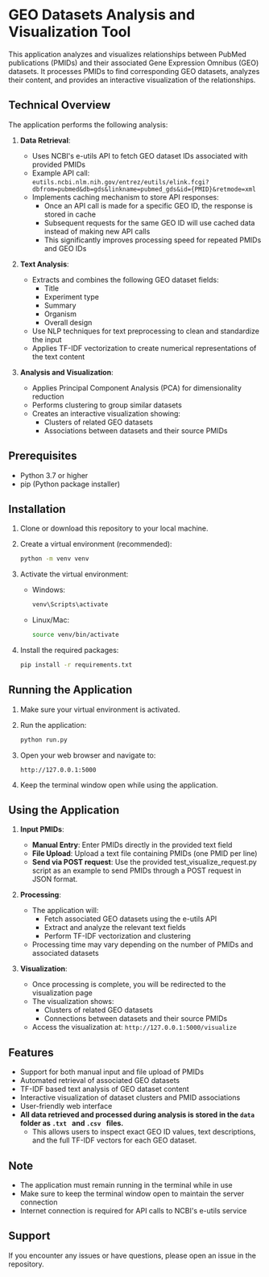 # GEO Datasets Analysis and Visualization Tool

This application analyzes and visualizes relationships between PubMed publications (PMIDs) and their associated Gene Expression Omnibus (GEO) datasets. It processes PMIDs to find corresponding GEO datasets, analyzes their content, and provides an interactive visualization of the relationships.

## Technical Overview

The application performs the following analysis:

1. **Data Retrieval**:
   - Uses NCBI's e-utils API to fetch GEO dataset IDs associated with provided PMIDs
   - Example API call: `eutils.ncbi.nlm.nih.gov/entrez/eutils/elink.fcgi?dbfrom=pubmed&db=gds&linkname=pubmed_gds&id={PMID}&retmode=xml`
   - Implements caching mechanism to store API responses:
     - Once an API call is made for a specific GEO ID, the response is stored in cache
     - Subsequent requests for the same GEO ID will use cached data instead of making new API calls
     - This significantly improves processing speed for repeated PMIDs and GEO IDs

2. **Text Analysis**:
   - Extracts and combines the following GEO dataset fields:
     - Title
     - Experiment type
     - Summary
     - Organism
     - Overall design
   - Use NLP techniques for text preprocessing to clean and standardize the input
   - Applies TF-IDF vectorization to create numerical representations of the text content

3. **Analysis and Visualization**:
   - Applies Principal Component Analysis (PCA) for dimensionality reduction
   - Performs clustering to group similar datasets
   - Creates an interactive visualization showing:
     - Clusters of related GEO datasets
     - Associations between datasets and their source PMIDs

## Prerequisites

- Python 3.7 or higher
- pip (Python package installer)

## Installation

1. Clone or download this repository to your local machine.

2. Create a virtual environment (recommended):
   ```bash
   python -m venv venv
   ```

3. Activate the virtual environment:
   - Windows:
     ```bash
     venv\Scripts\activate
     ```
   - Linux/Mac:
     ```bash
     source venv/bin/activate
     ```

4. Install the required packages:
   ```bash
   pip install -r requirements.txt
   ```

## Running the Application

1. Make sure your virtual environment is activated.

2. Run the application:
   ```bash
   python run.py
   ```

3. Open your web browser and navigate to:
   ```
   http://127.0.0.1:5000
   ```

4. Keep the terminal window open while using the application.

## Using the Application

1. **Input PMIDs**:
   - **Manual Entry**: Enter PMIDs directly in the provided text field
   - **File Upload**: Upload a text file containing PMIDs (one PMID per line)
   - **Send via POST request**: Use the provided test_visualize_request.py script as an example to send PMIDs through a POST request in JSON format.

2. **Processing**:
   - The application will:
     - Fetch associated GEO datasets using the e-utils API
     - Extract and analyze the relevant text fields
     - Perform TF-IDF vectorization and clustering
   - Processing time may vary depending on the number of PMIDs and associated datasets

3. **Visualization**:
   - Once processing is complete, you will be redirected to the visualization page
   - The visualization shows:
     - Clusters of related GEO datasets
     - Connections between datasets and their source PMIDs
   - Access the visualization at: `http://127.0.0.1:5000/visualize`

## Features

- Support for both manual input and file upload of PMIDs
- Automated retrieval of associated GEO datasets
- TF-IDF based text analysis of GEO dataset content
- Interactive visualization of dataset clusters and PMID associations
- User-friendly web interface
- **All data retrieved and processed during analysis is stored in the  ```data ``` folder as  ```.txt ``` and  ```.csv ``` files.**
  - This allows users to inspect exact GEO ID values, text descriptions, and the full TF-IDF vectors for each GEO dataset.

## Note

- The application must remain running in the terminal while in use
- Make sure to keep the terminal window open to maintain the server connection
- Internet connection is required for API calls to NCBI's e-utils service

## Support

If you encounter any issues or have questions, please open an issue in the repository. 
